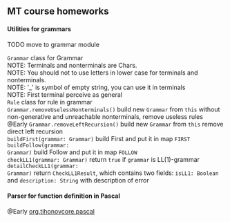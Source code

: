 ## MT course homeworks

#### Utilities for grammars
TODO move to grammar module

<code>Grammar</code> class for Grammar<br>
NOTE: Terminals and nonterminals are Chars.<br>
NOTE: You should not to use letters in lower case for terminals and nonterminals.<br>
NOTE: '_' is symbol of empty string, you can use it in terminals<br>
NOTE: First terminal perceive as general<br>
<code>Rule</code> class for rule in grammar<br>
<code>Grammar.removeUselessNonterminals()</code> build new <code>Grammar</code> from <code>this</code> without non-generative 
and unreachable nonterminals, remove useless rules <br>
@Early  <code>Grammar.removeLeftRecursion()</code> build new <code>Grammar</code> from <code>this</code> remove direct left recursion<br>
<code>buildFirst(grammar: Grammar)</code> build First and put it in map <code>FIRST</code><br>
<code>buildFollow(grammar: Grammar)</code> build Follow and put it in map <code>FOLLOW</code><br>
<code>checkLL1(grammar: Grammar)</code> return <code>true</code> if <code>grammar</code> is LL(1)-grammar<br>
<code>detailCheckLL1(grammar: Grammar)</code> return <code>CheckLL1Result</code>, which contains two fields: 
<code>isLL1: Boolean</code> and <code>description: String</code> with description of error<br>


#### Parser for function definition in Pascal
@Early [org.tihonovcore.pascal](https://github.com/tihonovcore/GParsing/tree/master/pascalParser/src/main)<br>